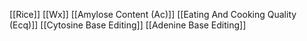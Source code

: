 [[Rice]]
[[Wx]]
[[Amylose Content (Ac)]]
[[Eating And Cooking Quality (Ecq)]]
[[Cytosine Base Editing]]
[[Adenine Base Editing]]
